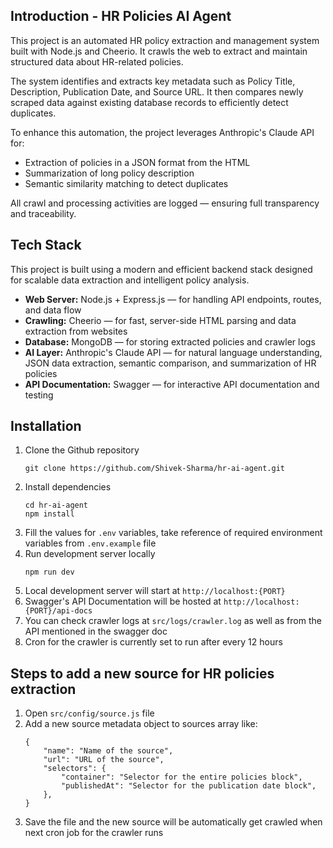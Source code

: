 ## Introduction - HR Policies AI Agent
This project is an automated HR policy extraction and management system built with Node.js and Cheerio.
It crawls the web to extract and maintain structured data about HR-related policies.

The system identifies and extracts key metadata such as Policy Title, Description, Publication Date, and Source URL.
It then compares newly scraped data against existing database records to efficiently detect duplicates.

To enhance this automation, the project leverages Anthropic's Claude API for:

- Extraction of policies in a JSON format from the HTML
- Summarization of long policy description
- Semantic similarity matching to detect duplicates

All crawl and processing activities are logged — ensuring full transparency and traceability.

## Tech Stack
This project is built using a modern and efficient backend stack designed for scalable data extraction and intelligent policy analysis.

- **Web Server:** Node.js + Express.js — for handling API endpoints, routes, and data flow
- **Crawling:** Cheerio — for fast, server-side HTML parsing and data extraction from websites
- **Database:** MongoDB — for storing extracted policies and crawler logs
- **AI Layer:** Anthropic's Claude API — for natural language understanding, JSON data extraction, semantic comparison, and summarization of HR policies
- **API Documentation:** Swagger — for interactive API documentation and testing

## Installation
1. Clone the Github repository
    ```
    git clone https://github.com/Shivek-Sharma/hr-ai-agent.git
    ```
2. Install dependencies
    ```
    cd hr-ai-agent
    npm install
    ```
3. Fill the values for `.env` variables, take reference of required environment variables from `.env.example` file
4. Run development server locally
    ```
    npm run dev
    ```
5. Local development server will start at `http://localhost:{PORT}`
6. Swagger's API Documentation will be hosted at `http://localhost:{PORT}/api-docs`
7. You can check crawler logs at `src/logs/crawler.log` as well as from the API mentioned in the swagger doc
8. Cron for the crawler is currently set to run after every 12 hours

## Steps to add a new source for HR policies extraction
1. Open `src/config/source.js` file
2. Add a new source metadata object to sources array like:
    ```
    {
        "name": "Name of the source",
        "url": "URL of the source",
        "selectors": {
            "container": "Selector for the entire policies block",
            "publishedAt": "Selector for the publication date block",
        },
    }
    ```
3. Save the file and the new source will be automatically get crawled when next cron job for the crawler runs